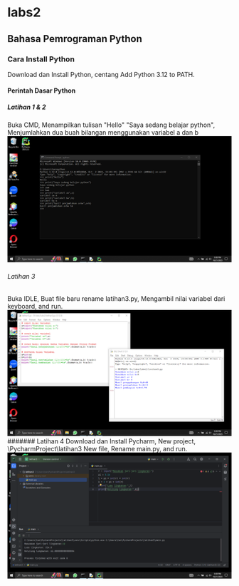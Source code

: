 # labs2
## Bahasa Pemrograman Python
### Cara Install Python
Download dan Install Python,
centang Add Python 3.12 to PATH.
#### Perintah Dasar Python
##### Latihan 1 & 2
Buka CMD,
Menampilkan tulisan "Hello" "Saya sedang belajar python",
Menjumlahkan dua buah bilangan menggunakan variabel a dan b
![gambar 1](screenshot/ss1.png)
###### Latihan 3
Buka IDLE,
Buat file baru rename latihan3.py,
Mengambil nilai variabel dari keyboard,
and run.
![gambar 2](screenshot/ss2.png)
####### Latihan 4
Download dan Install Pycharm,
New project,
\PycharmProject\latihan3
New file,
Rename main.py,
and run.
![gambar 3](screenshot/ss3.png)
